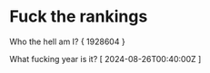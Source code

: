 # Fuck the rankings

Who the hell am I?
{ 1928604 }

What fucking year is it?
[ 2024-08-26T00:40:00Z ]
